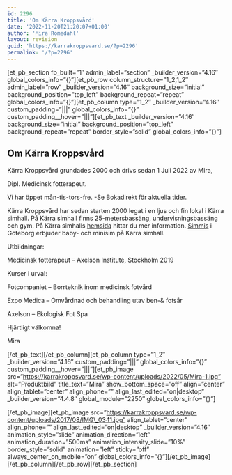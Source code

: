 ```yaml
---
id: 2296
title: 'Om Kärra Kroppsvård'
date: '2022-11-20T21:20:07+01:00'
author: 'Mira Romedahl'
layout: revision
guid: 'https://karrakroppsvard.se/?p=2296'
permalink: '/?p=2296'
---
```


\[et\_pb\_section fb\_built=”1″ admin\_label=”section” \_builder\_version=”4.16″ global\_colors\_info=”{}”\]\[et\_pb\_row column\_structure=”1\_2,1\_2″ admin\_label=”row” \_builder\_version=”4.16″ background\_size=”initial” background\_position=”top\_left” background\_repeat=”repeat” global\_colors\_info=”{}”\]\[et\_pb\_column type=”1\_2″ \_builder\_version=”4.16″ custom\_padding=”|||” global\_colors\_info=”{}” custom\_padding\_\_hover=”|||”\]\[et\_pb\_text \_builder\_version=”4.16″ background\_size=”initial” background\_position=”top\_left” background\_repeat=”repeat” border\_style=”solid” global\_colors\_info=”{}”\]

## Om Kärra Kroppsvård

Kärra Kroppsvård grundades 2000 och drivs sedan 1 Juli 2022 av Mira,

Dipl. Medicinsk fotterapeut.

Vi har öppet mån-tis-tors-fre. -Se Bokadirekt för aktuella tider.

Kärra Kroppsvård har sedan starten 2000 legat i en ljus och fin lokal i Kärra simhall. På Kärra simhall finns 25-metersbassäng, undervisningsbassäng och gym. På Kärra simhalls [hemsida](http://www.simmis.se) hittar du mer information. [Simmis](http://www.simmis.se) i Göteborg erbjuder baby- och minisim på Kärra simhall.

Utbildningar:

Medicinsk fotterapeut – Axelson Institute, Stockholm 2019

Kurser i urval:

Fotcompaniet – Borrteknik inom medicinsk fotvård

Expo Medica – Omvårdnad och behandling utav ben-&amp; fotsår

Axelson – Ekologisk Fot Spa

Hjärtligt välkomna!

Mira

\[/et\_pb\_text\]\[/et\_pb\_column\]\[et\_pb\_column type=”1\_2″ \_builder\_version=”4.16″ custom\_padding=”|||” global\_colors\_info=”{}” custom\_padding\_\_hover=”|||”\]\[et\_pb\_image src=”https://karrakroppsvard.se/wp-content/uploads/2022/05/Mira-1.jpg” alt=”Produktbild” title\_text=”Mira” show\_bottom\_space=”off” align=”center” align\_tablet=”center” align\_phone=”” align\_last\_edited=”on|desktop” \_builder\_version=”4.4.8″ global\_module=”2250″ global\_colors\_info=”{}”\]

\[/et\_pb\_image\]\[et\_pb\_image src=”https://karrakroppsvard.se/wp-content/uploads/2017/08/IMG\_0341.jpg” align\_tablet=”center” align\_phone=”” align\_last\_edited=”on|desktop” \_builder\_version=”4.16″ animation\_style=”slide” animation\_direction=”left” animation\_duration=”500ms” animation\_intensity\_slide=”10%” border\_style=”solid” animation=”left” sticky=”off” always\_center\_on\_mobile=”on” global\_colors\_info=”{}”\]\[/et\_pb\_image\]\[/et\_pb\_column\]\[/et\_pb\_row\]\[/et\_pb\_section\]